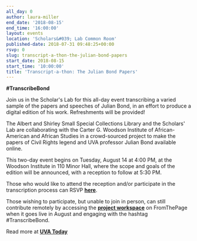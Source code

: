 ```yaml
---
all_day: 0
author: laura-miller
end_date: '2018-08-15'
end_time: '16:00:00'
layout: events
location: 'Scholars&#039; Lab Common Room'
published-date: 2018-07-31 09:48:25+00:00
rsvp: 0
slug: transcript-a-thon-the-julian-bond-papers
start_date: 2018-08-15
start_time: '10:00:00'
title: 'Transcript-a-thon: The Julian Bond Papers'
---
```


**#TranscribeBond**

Join us in the Scholar's Lab for this all-day event transcribing a varied sample of the papers and speeches of Julian Bond, in an effort to produce a digital edition of his work. Refreshments will be provided!

The Albert and Shirley Small Special Collections Library and the Scholars' Lab are collaborating with the Carter G. Woodson Institute of African-American and African Studies in a crowd-sourced project to make the papers of Civil Rights legend and UVA professor Julian Bond available online.

This two-day event begins on Tuesday, August 14 at 4:00 PM, at the Woodson Institute in 110 Minor Hall, where the scope and goals of the edition will be announced, with a reception to follow at 5:30 PM.

Those who would like to attend the reception and/or participate in the transcription process can RSVP **[here](https://docs.google.com/forms/d/1Q1qh4hHCJdbcseU5RUC7cZ6vKWG3O3fWCkWT0wRDRps/edit)**.

Those wishing to participate, but unable to join in person, can still contribute remotely by accessing the **[project workspace](http://fromthepage.com/centerfordigitalediting/the-papers-of-julian-bond)** on FromThePage when it goes live in August and engaging with the hashtag #TranscribeBond.

Read more at **[UVA Today](https://news.virginia.edu/content/you-can-help-put-julian-bonds-papers-online-archive)**
